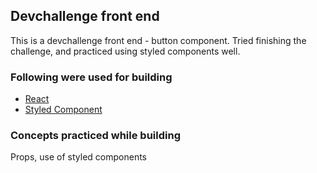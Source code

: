 
## Devchallenge front end
 This is a devchallenge front end - button component. Tried finishing the challenge, and practiced using styled components well. 


### Following were used for building

- [React](https://reactjs.org/)
- [Styled Component](https://styled-components.com/)

### Concepts practiced while building 

Props, use of styled components


